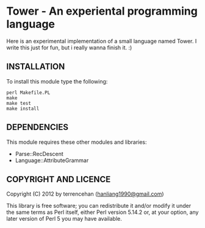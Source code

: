 Tower - An experiental programming language
=========================
Here is an experimental implementation of a small language named Tower. I write this just for fun, but i really wanna finish it. :)


INSTALLATION
------------------------

To install this module type the following:

    perl Makefile.PL
    make
    make test
    make install

DEPENDENCIES
------------------------

This module requires these other modules and libraries:

* Parse::RecDescent
* Language::AttributeGrammar



COPYRIGHT AND LICENCE
------------------------


Copyright (C) 2012 by terrencehan (hanliang1990@gmail.com)

This library is free software; you can redistribute it and/or modify
it under the same terms as Perl itself, either Perl version 5.14.2 or,
at your option, any later version of Perl 5 you may have available.


